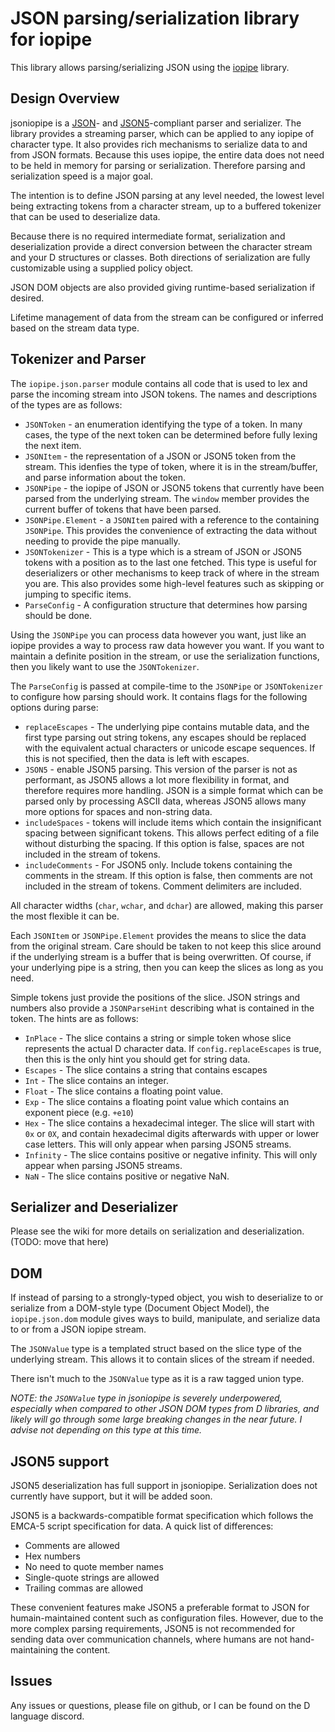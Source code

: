 # JSON parsing/serialization library for iopipe

This library allows parsing/serializing JSON using the [iopipe](https://github.com/schveiguy/iopipe) library.

## Design Overview

jsoniopipe is a [JSON](https://json.org)- and [JSON5](https://json5.org)-compliant parser and serializer. The library provides a streaming parser, which can be applied to any iopipe of character type. It also provides rich mechanisms to serialize data to and from JSON formats. Because this uses iopipe, the entire data does not need to be held in memory for parsing or serialization. Therefore parsing and serialization speed is a major goal.

The intention is to define JSON parsing at any level needed, the lowest level being extracting tokens from a character stream, up to a buffered tokenizer that can be used to deserialize data.

Because there is no required intermediate format, serialization and deserialization provide a direct conversion between the character stream and your D structures or classes. Both directions of serialization are fully customizable using a supplied policy object.

JSON DOM objects are also provided giving runtime-based serialization if desired.

Lifetime management of data from the stream can be configured or inferred based on the stream data type.

## Tokenizer and Parser

The `iopipe.json.parser` module contains all code that is used to lex and parse the incoming stream into JSON tokens. The names and descriptions of the types are as follows:

* `JSONToken` - an enumeration identifying the type of a token. In many cases, the type of the next token can be determined before fully lexing the next item.
* `JSONItem` - the representation of a JSON or JSON5 token from the stream. This idenfies the type of token, where it is in the stream/buffer, and parse information about the token.
* `JSONPipe` - the iopipe of JSON or JSON5 tokens that currently have been parsed from the underlying stream. The `window` member provides the current buffer of tokens that have been parsed.
* `JSONPipe.Element` - a `JSONItem` paired with a reference to the containing `JSONPipe`. This provides the convenience of extracting the data without needing to provide the pipe manually.
* `JSONTokenizer` - This is a type which is a stream of JSON or JSON5 tokens with a position as to the last one fetched. This type is useful for deserializers or other mechanisms to keep track of where in the stream you are. This also provides some high-level features such as skipping or jumping to specific items.
* `ParseConfig` - A configuration structure that determines how parsing should be done.

Using the `JSONPipe` you can process data however you want, just like an iopipe provides a way to process raw data however you want. If you want to maintain a definite position in the stream, or use the serialization functions, then you likely want to use the `JSONTokenizer`.

The `ParseConfig` is passed at compile-time to the `JSONPipe` or `JSONTokenizer` to configure how parsing should work. It contains flags for the following options during parse:

* `replaceEscapes` - The underlying pipe contains mutable data, and the first type parsing out string tokens, any escapes should be replaced with the equivalent actual characters or unicode escape sequences. If this is not specified, then the data is left with escapes.
* `JSON5` - enable JSON5 parsing. This version of the parser is not as performant, as JSON5 allows a lot more flexibility in format, and therefore requires more handling. JSON is a simple format which can be parsed only by processing ASCII data, whereas JSON5 allows many more options for spaces and non-string data.
* `includeSpaces` - tokens will include items which contain the insignificant spacing between significant tokens. This allows perfect editing of a file without disturbing the spacing. If this option is false, spaces are not included in the stream of tokens.
* `includeComments` - For JSON5 only. Include tokens containing the comments in the stream. If this option is false, then comments are not included in the stream of tokens. Comment delimiters are included.

All character widths (`char`, `wchar`, and `dchar`) are allowed, making this parser the most flexible it can be.

Each `JSONItem` or `JSONPipe.Element` provides the means to slice the data from the original stream. Care should be taken to not keep this slice around if the underlying stream is a buffer that is being overwritten. Of course, if your underlying pipe is a string, then you can keep the slices as long as you need.

Simple tokens just provide the positions of the slice. JSON strings and numbers also provide a `JSONParseHint` describing what is contained in the token. The hints are as follows:

* `InPlace` - The slice contains a string or simple token whose slice represents the actual D character data. If `config.replaceEscapes` is true, then this is the only hint you should get for string data.
* `Escapes` - The slice contains a string that contains escapes 
* `Int` - The slice contains an integer.
* `Float` - The slice contains a floating point value.
* `Exp` - The slice contains a floating point value which contains an exponent piece (e.g. `+e10`)
* `Hex` - The slice contains a hexadecimal integer. The slice will start with `0x` or `0X`, and contain hexadecimal digits afterwards with upper or lower case letters. This will only appear when parsing JSON5 streams.
* `Infinity` - The slice contains positive or negative infinity. This will only appear when parsing JSON5 streams.
* `NaN` - The slice contains positive or negative NaN.

## Serializer and Deserializer

Please see the wiki for more details on serialization and deserialization. (TODO: move that here)

## DOM

If instead of parsing to a strongly-typed object, you wish to deserialize to or serialize from a DOM-style type (Document Object Model), the `iopipe.json.dom` module gives ways to build, manipulate, and serialize data to or from a JSON iopipe stream.

The `JSONValue` type is a templated struct based on the slice type of the underlying stream. This allows it to contain slices of the stream if needed.

There isn't much to the `JSONValue` type as it is a raw tagged union type.

*NOTE: the `JSONValue` type in jsoniopipe is severely underpowered, especially when compared to other JSON DOM types from D libraries, and likely will go through some large breaking changes in the near future. I advise not depending on this type at this time.*

## JSON5 support

JSON5 deserialization has full support in jsoniopipe. Serialization does not currently have support, but it will be added soon.

JSON5 is a backwards-compatible format specification which follows the EMCA-5 script specification for data. A quick list of differences:

* Comments are allowed
* Hex numbers
* No need to quote member names
* Single-quote strings are allowed
* Trailing commas are allowed

These convenient features make JSON5 a preferable format to JSON for humain-maintained content such as configuration files. However, due to the more complex parsing requirements, JSON5 is not recommended for sending data over communication channels, where humans are not hand-maintaining the content.

## Issues

Any issues or questions, please file on github, or I can be found on the D language discord.
